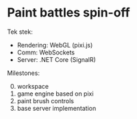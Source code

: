 # Paint battles spin-off

Tek stek:
- Rendering: WebGL (pixi.js)
- Comm: WebSockets
- Server: .NET Core (SignalR)

Milestones:

0) workspace
1) game engine based on pixi
2) paint brush controls
3) base server implementation
